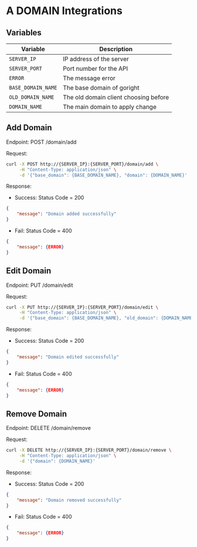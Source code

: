 # A DOMAIN Integrations
## Variables

| Variable          | Description                           |
| -------------     | ------------------------              |
| `SERVER_IP`       | IP address of the server              |
| `SERVER_PORT`     | Port number for the API               |
| `ERROR`           | The message error                     |
| `BASE_DOMAIN_NAME`| The base domain of goright            |
| `OLD_DOMAIN_NAME` | The old domain client choosing before |
| `DOMAIN_NAME`     | The main domain to apply change       |

## Add Domain

Endpoint: POST /domain/add

Request:
```bash
curl -X POST http://{SERVER_IP}:{SERVER_PORT}/domain/add \
     -H "Content-Type: application/json" \
     -d '{"base_domain": {BASE_DOMAIN_NAME}, "domain": {DOMAIN_NAME}'
```

Response:
- Success: Status Code = 200
```json
{
    "message": "Domain added successfully"
}
```

- Fail: Status Code = 400
```json
{
    "message": {ERROR}
}
```

## Edit Domain

Endpoint: PUT /domain/edit

Request:
```bash
curl -X PUT http://{SERVER_IP}:{SERVER_PORT}/domain/edit \
     -H "Content-Type: application/json" \
     -d '{"base_domain": {BASE_DOMAIN_NAME}, "old_domain": {DOMAIN_NAME}, "domain": {DOMAIN_NAME}'
```

Response:
- Success: Status Code = 200
```json
{
    "message": "Domain edited successfully"
}
```

- Fail: Status Code = 400
```json
{
    "message": {ERROR}
}
```

## Remove Domain

Endpoint: DELETE /domain/remove

Request:
```bash
curl -X DELETE http://{SERVER_IP}:{SERVER_PORT}/domain/remove \
     -H "Content-Type: application/json" \
     -d '{"domain": {DOMAIN_NAME}'
```

Response:
- Success: Status Code = 200
```json
{
    "message": "Domain removed successfully"
}
```

- Fail: Status Code = 400
```json
{
    "message": {ERROR}
}
```

